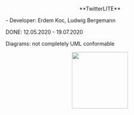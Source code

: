 <p align="center">
     **TwitterLITE**
</p>
 - Developer: Erdem Koc, Ludwig Bergemann



DONE: 12.05.2020 - 19.07.2020


Diagrams: not completely UML conformable


<p align="center">
  <img src="https://github.com/ludwigbe/TwitterLITE/blob/main/Twitter_LITE%20Logo.png" width="150">
</p>
